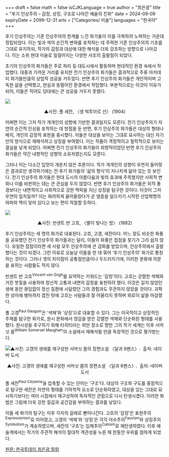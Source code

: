 +++
draft = false
math = false
isCJKLanguage = true
author = "최은광"
title = "후기 인상주의 – 감정, 상징, 구조로 나아간 예술의 진화"
date = 2024-09-09
expiryDate = 2099-12-31
arts = ["Categories/ 미술"]
languages = "한국어"
+++

후기 인상주의는 기존 인상주의의 한계를 느낀 화가들이 이를 극복하려 노력하는 가운데 정립되었다. 이는 빛과 색의 순간적 변화를 포착하는 데 주력한 기존 인상주의의 기초를 그대로 유지하되, 작가의 감정과 대상에 대한 해석을 더욱 강조하는 방향으로 나아갔다. 이는 소위 현대 미술로 일컬어지는 다양한 사조의 출발점이 되었다.

초기의 인상주의 화가들은 주로 파리 등 대도시에서 활동하며 현대적인 환경 속에서 작업했다. 대중과 가까운 거리를 유지한 전기 인상주의 화가들은 결과적으로 주류 아카데미 화가들만큼의 상업적 성공을 거두었다. 반면 후기 인상주의 화가들은 개인적이며 고독한 삶을 선택했고, 현실과 동떨어진 환경에서 작업했다. 부분적으로는 이것이 이유가 되어, 이들은 적어도 당대에는 큰 성공을 거두지 못했다.

![](https://cdn.hantoday.net/news/photo/202409/44287_53424_330.jpg)
<center>▲사진: 폴 세잔, 〈생 빅투아르 산〉 (1904)</center>

어쩌면 이는 그저 작가 개개인의 성향에 기반한 결과일지도 모른다. 전기 인상주의가 자연의 순간적 인상을 포착하는 데 방점을 둔 반면, 후기 인상주의 화가들은 대상의 형태나 배치, 개인의 감정적 표현을 중시했다. 이들은 대상을 보이는 그대로 묘사하는 대신 자기만의 방식으로 재해석하고 상징을 부여했다. 이는 작품이 격정적이고 철학적으로 보이는 결실을 낳게 되었다. 어쩌면 전기 인상주의 화가들이 외향적이었던 반면 후기 인상주의 화가들은 약간 내향적인 성향의 소유자였는지도 모른다.

그러나 이는 다소간 입맛이 개운치 않은 추론이다. 작가 개개인의 성향이 우연히 들어맞은 결과로만 생각하기에는 전·후기 화가들의 ‘삶의 형식’이 지나치게 닮아 있는 듯 보인다. 전기 인상주의 화가들은 현대 도시의 아름다움과 빛의 효과에 주목했지만 사회적 변화나 이를 비판하는 데는 큰 관심을 두지 않았다. 반면 후기 인상주의 화가들은 외적 풍경보다는 내면적이고 사회적으로 강한 맥락을 지닌 상징을 탐구한 것이다. 이것이 그저 우연의 일치일까? 이는 화려하게 끓어올랐다가 곧 염증을 일으키기 시작한 산업혁명의 여파와 맥이 닿아 있다고 보는 편이 적절할 듯하다.

![](https://cdn.hantoday.net/news/photo/202409/44287_53423_3125.jpg)
<center>▲사진: 빈센트 반 고흐, 〈별이 빛나는 밤〉 (1882)</center>

후기 인상주의는 세 명의 화가로 대표된다. 고흐, 고갱, 세잔이다. 어느 정도 비슷한 화풍을 공유했던 전기 인상주의 화가들과는 달리, 이들의 화풍은 접점을 찾기가 그리 쉽지 않다. 유일한 접점이라면 세 사람 모두 인상주의에 큰 감화를 받았으며, 인상주의에서 출발했다는 것이 되겠다. 그런 이유로 오늘날 이들을 한 데 묶어 ‘후기 인상주의’ 화가로 통칭하는 것이다. 그러나 셋의 차이점이 공통점만큼이나 두드러지기에, 이러한 분류에 의문을 표하는 사람들도 적지 않다.

빈센트 반 고흐<sup>Vincent van Gogh</sup>를 요약하는 키워드는 ‘감정’이다. 고흐는 강렬한 색채와 거친 붓질을 사용하여 정신적 고통과 내면의 감정을 표현하려 했다. 이것은 길지 않았던 생애 동안 끊임없이 정신 질환에 시달렸던 그의 경험과도 무관하지 않았을 것이다. 괴팍한 성미에 병마까지 겹친 탓에 고흐는 사람들과 잘 어울리지 못하며 외로이 삶을 마감했다.

폴 고갱<sup>Paul Gauguin</sup>은 ‘색채’와 ‘상징’으로 대표할 수 있다. 그는 이국적이고 상징적인 주제를 탐구한 화가로, 원시 문화에서 영감을 받은 강렬한 색채와 단순화된 형태를 사용했다. 원시성을 추구하기 위해 타히티라는 외딴 장소로 향한 그의 작가 세계는 이후 서머싯 몸<sup>William Somerset Maugham</sup>의 소설에서 재해석될 만큼 독창적인 것으로 평가받는다.

![▲사진: 고갱의 생애를 재구성한 서머싯 몸의 장편소설 〈달과 6펜스〉.  출처: 네이버 도서.](https://cdn.hantoday.net/news/photo/202409/44287_53420_2743.jpg)
<center>▲사진: 고갱의 생애를 재구성한 서머싯 몸의 장편소설 〈달과 6펜스〉.  출처: 네이버 도서</center>

폴 세잔<sup>Paul Cézanne</sup>을 압축할 수 있는 단어는 ‘구조’다. 대상의 구조와 구도를 중점적으로 탐구한 세잔은 자연의 형태를 기하학적 요소로 단순화하였고, 대상을 있는 그대로 묘사하기보다는 여러 시점에서 재구성하여 독자적인 관점으로 다시 탄생시켰다. 이러한 화법은 그림에 더욱 강한 질감과 공간감을 부여하는 결과를 낳았다.

이들 세 화가의 탐구는 이후 각자의 갈래로 뻗어나간다. 고흐의 ‘감정’은 표현주의<sup>Expressionism</sup>로 이어졌고, 고갱의 ‘색채’와 ‘상징’은 각각 야수주의<sup>Fauvism</sup>와 상징주의<sup>Symbolism</sup>가 계승하였으며, 세잔의 ‘구조’는 입체주의<sup>Cubism</sup>로 재탄생하였다. 이후 예술계에서는 작가의 주관적 해석이 절대적 객관성을 누른 채 한동안 우위를 점하게 되었다.

<a href="https://www.hantoday.net/news/articleView.html?idxno=44287" target="_blank" rel="noopener noreferrer">원문: 한국투데이 최은광 칼럼</a>